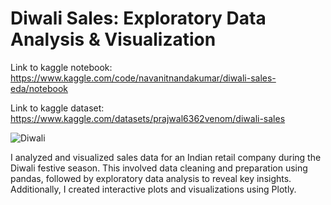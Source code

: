 # Diwali Sales: Exploratory Data Analysis & Visualization

Link to kaggle notebook: https://www.kaggle.com/code/navanitnandakumar/diwali-sales-eda/notebook

Link to kaggle dataset: https://www.kaggle.com/datasets/prajwal6362venom/diwali-sales

![Diwali](https://cdn2.wanderlust.co.uk/media/1009/diwali-lamps.jpg?anchor=center&mode=crop&width=1600&height=0&format=auto&quality=90&rnd=132163880120000000)

I analyzed and visualized sales data for an Indian retail company during the Diwali festive season. This involved data cleaning and preparation using pandas, followed by exploratory data analysis to reveal key insights. Additionally, I created interactive plots and visualizations using Plotly.
